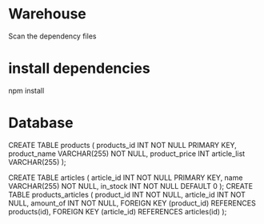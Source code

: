 # Warehouse
Scan the dependency files

# install dependencies
npm install

# Database
CREATE TABLE products (
    products_id INT NOT NULL PRIMARY KEY,
    product_name VARCHAR(255) NOT NULL,
	product_price INT
    article_list VARCHAR(255)
);

CREATE TABLE articles (
    article_id INT NOT NULL PRIMARY KEY,
    name VARCHAR(255) NOT NULL,
    in_stock INT NOT NULL DEFAULT 0
);
CREATE TABLE products_articles (
    product_id INT NOT NULL,
    article_id INT NOT NULL,
    amount_of  INT NOT NULL,
    FOREIGN KEY (product_id) REFERENCES products(id),
    FOREIGN KEY (article_id) REFERENCES articles(id)
);
